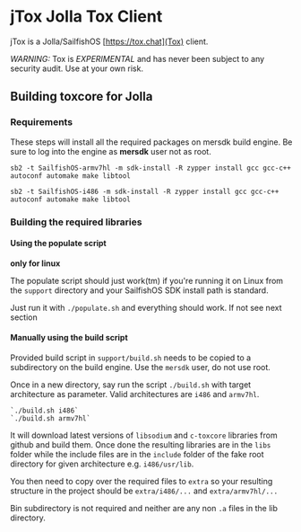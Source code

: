 # jTox Jolla Tox Client

jTox is a Jolla/SailfishOS [https://tox.chat](Tox) client.

*WARNING:* Tox is *EXPERIMENTAL* and has never been subject to any security audit. Use at your own risk.

## Building toxcore for Jolla

### Requirements

These steps will install all the required packages on mersdk build engine.
Be sure to log into the engine as **mersdk** user not as root.

`sb2 -t SailfishOS-armv7hl -m sdk-install -R zypper install gcc gcc-c++ autoconf automake make libtool`

`sb2 -t SailfishOS-i486 -m sdk-install -R zypper install gcc gcc-c++ autoconf automake make libtool`

### Building the required libraries

#### Using the populate script

**only for linux**

The populate script should just work(tm) if you're running it on Linux from the
`support` directory and your SailfishOS SDK install path is standard.

Just run it with `./populate.sh` and everything should work. If not see next
section

#### Manually using the build script

Provided build script in `support/build.sh` needs to be copied to a subdirectory
on the build engine. Use the `mersdk` user, do not use root.

Once in a new directory, say run the script `./build.sh` with target architecture
as parameter. Valid architectures are `i486` and `armv7hl`.

    `./build.sh i486`
    `./build.sh armv7hl`

It will download latest versions of `libsodium` and `c-toxcore` libraries from
github and build them.
Once done the resulting libraries are in the `libs` folder
while the include files are in the `include` folder of the fake root directory
for given architecture e.g. `i486/usr/lib`.

You then need to copy over the required files to `extra` so your resulting
structure in the project should be `extra/i486/...` and `extra/armv7hl/...`

Bin subdirectory is not required and neither are any non `.a` files in the lib
directory.
